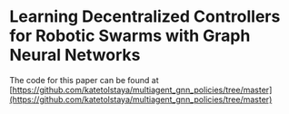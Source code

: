 # Learning Decentralized Controllers for Robotic Swarms with Graph Neural Networks

The code for this paper can be found at [https://github.com/katetolstaya/multiagent_gnn_policies/tree/master](https://github.com/katetolstaya/multiagent_gnn_policies/tree/master)
